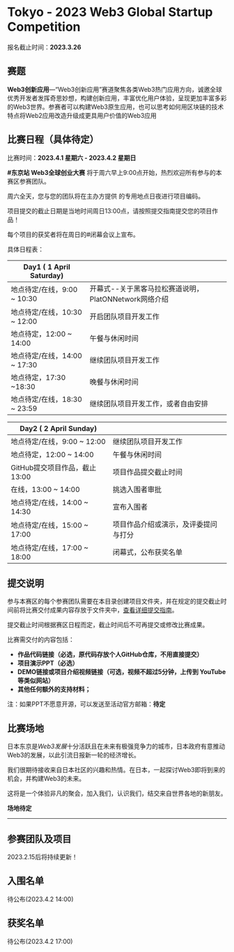 # Tokyo - 2023 Web3 Global Startup Competition



报名截止时间：**2023.3.26**



## 赛题

**Web3创新应用**—“Web3创新应用”赛道聚焦各类Web3热门应用方向，诚邀全球优秀开发者发挥奇思妙想，构建创新应用，丰富优化用户体验，呈现更加丰富多彩的Web3世界。参赛者可以构建Web3原生应用，也可以思考如何用区块链的技术特点将Web2应用改造升级成更具用户价值的Web3应用



## 比赛日程（具体待定）

比赛时间：**2023.4.1 星期六 - 2023.4.2 星期日**

**#东京站 Web3全球创业大赛** 将于周六早上9:00点开始，热烈欢迎所有参与的本赛区参赛团队。

周六全天，您与您的团队将在主办方提供 的专用地点日夜进行项目编码。

项目提交的截止日期是当地时间周日13:00点，请按照提交指南提交您的项目作品！

每个项目的获奖者将在周日的#闭幕会议上宣布。 



具体日程表：

| Day1 ( 1 April Saturday)     |                                                       |
| ---------------------------- | ----------------------------------------------------- |
| 地点待定/在线，9:00 ~ 10:30  | 开幕式--关于黑客马拉松赛道说明，PlatONNetwork网络介绍 |
| 地点待定/在线，10:30 ~ 12:00 | 开启团队项目开发工作                                  |
| 地点待定，12:00 ~ 14:00      | 午餐与休闲时间                                        |
| 地点待定/在线，14:00 ~ 17:30 | 继续团队项目开发工作                                  |
| 地点待定，17:30 ~18:30       | 晚餐与休闲时间                                        |
| 地点待定/在线，18:30 ~ 23:59 | 继续团队项目开发工作，或者自由安排                    |

| Day2 ( 2 April Sunday)        |                                      |
| ----------------------------- | ------------------------------------ |
| 地点待定/在线，9:00 ~ 12:00   | 继续团队项目开发工作                 |
| 地点待定，12:00 ~ 14:00       | 午餐与休闲时间                       |
| GitHub提交项目作品，截止13:00 | 项目作品提交截止时间                 |
| 在线，13:00 ~ 14:00           | 挑选入围者审批                       |
| 地点待定/在线，14:00 ~ 14:30  | 宣布入围者                           |
| 地点待定/在线，15:00 ~ 17:00  | 项目作品介绍或演示，及评委提问与打分 |
| 地点待定/在线，17:00 ~ 18:00  | 闭幕式，公布获奖名单                 |





## 提交说明

参与本赛区的每个参赛团队需要在本目录创建项目文件夹，并在规定的提交截止时间前将比赛交付成果内容存放于文件夹中，[查看详细提交指南]()。

提交截止时间根据赛区日程而定，截止时间后不可再提交或修改比赛成果。

比赛需交付的内容包括：

- **作品代码链接（必选，原代码存放个人GitHub仓库，不用直接提交）**
- **项目演示PPT（必选）**
- **DEMO链接或项目介绍视频链接（可选，视频不超过5分钟，上传到 YouTube等类似网站）**
- **其他任何额外的支持材料；**

注：如果PPT不愿意开源，可以发送至活动官方邮箱：**待定**



## 比赛场地

日本东京是*Web3发展*十分活跃且在未来有极强竞争力的城市，日本政府有意推动Web3的发展，以此引流日报新一轮的经济增长。

我们很期待接收来自日本社区的兴趣和热情。在日本，一起探讨Web3即将到来的机会，并构建Web3的未来。

这将是一个体验非凡的聚会，加入我们，认识我们，结交来自世界各地的新朋友。



**场地待定**







----



## 参赛团队及项目

2023.2.15后将持续更新！





## 入围名单

待公布(2023.4.2 14:00)





## 获奖名单

待公布(2023.4.2 17:00)